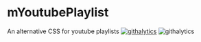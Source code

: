 mYoutubePlaylist
================

An alternative CSS for youtube playlists
[![githalytics](https://cruel-carlota.pagodabox.com/724254225def824d37b98354956aed89)](http://githalytics.com)
![githalytics](https://githalytics.local/724254225def824d37b98354956aed89)